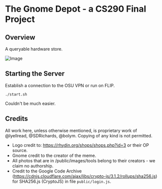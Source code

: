# The Gnome Depot - a CS290 Final Project

## Overview

A queryable hardware store.

![Image](public/images/repository-image-2.png)

## Starting the Server ##

Establish a connection to the OSU VPN or run on FLIP. 

```./start.sh```

Couldn't be much easier.

## Credits ## 

All work here, unless otherwise mentioned, is proprietary work of @lyellread, @SDRichards, @bolym. Copying of any kind is not permitted.

 * Logo credit to: https://rhydin.org/shops/shops.php?id=3 or their OP source.
 * Gnome credit to the creator of the meme.
 * All photos that are in /public/images/tools belong to their creators - we claim no authorship.
 * Credit to the Google Code Archive (https://cdnjs.cloudflare.com/ajax/libs/crypto-js/3.1.2/rollups/sha256.js) for SHA256.js (CryptoJS) in file `public/login.js`. 

